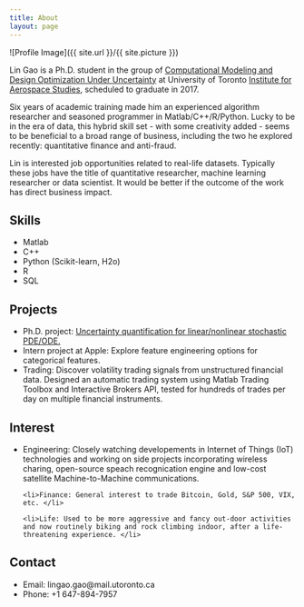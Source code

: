 ```yaml
---
title: About
layout: page
---
```

![Profile Image]({{ site.url }}/{{ site.picture }})

<p>Lin Gao is a Ph.D. student in the group of <a href="http://arrow.utias.utoronto.ca/~pbn/">Computational Modeling and Design Optimization Under Uncertainty</a> at University of Toronto <a href="http://www.utias.utoronto.ca/">Institute for Aerospace Studies</a>, scheduled to graduate in 2017.</p>

<p>Six years of academic training made him an experienced algorithm researcher and seasoned programmer in Matlab/C++/R/Python. Lucky to be in the era of data, this hybrid skill set - with some creativity added - seems to be beneficial to a broad range of business, including the two he explored recently: quantitative finance and anti-fraud.</p>

<p>Lin is interested job opportunities related to real-life datasets. Typically these jobs have the title of quantitative researcher, machine learning researcher or data scientist. It would be better if the outcome of the work has direct business impact.</p>

<h2>Skills</h2>

<ul class="skill-list">
        <li>Matlab</li>
        <li>C++</li>
        <li>Python (Scikit-learn, H2o)</li>
        <li>R</li>
        <li>SQL</li>
</ul>

<h2>Projects</h2>

<ul>
	<li>Ph.D. project: <a href="https://lingao.ca/phd/">Uncertainty quantification for linear/nonlinear stochastic PDE/ODE.</a></li>
        <li>Intern project at Apple: Explore feature engineering options for categorical features.</li>
        <li>Trading: Discover volatility trading signals from unstructured financial data. Designed an automatic trading system using Matlab Trading Toolbox and Interactive Brokers API, tested for hundreds of trades per day on multiple financial instruments. </li>
</ul>


<h2>Interest</h2>
<ul>
	<li>Engineering: Closely watching developements in Internet of Things (IoT) technologies and working on side projects incorporating wireless charing, open-source speach recognication engine and low-cost satellite Machine-to-Machine communications. </li> 

	<li>Finance: General interest to trade Bitcoin, Gold, S&P 500, VIX, etc. </li>

	<li>Life: Used to be more aggressive and fancy out-door activities and now routinely biking and rock climbing indoor, after a life-threatening experience. </li>

</ul>

<h2>Contact</h2>

<ul>
        <li>Email: lingao.gao@mail.utoronto.ca </li>
	<li>Phone: +1 647-894-7957</li>
</ul>
